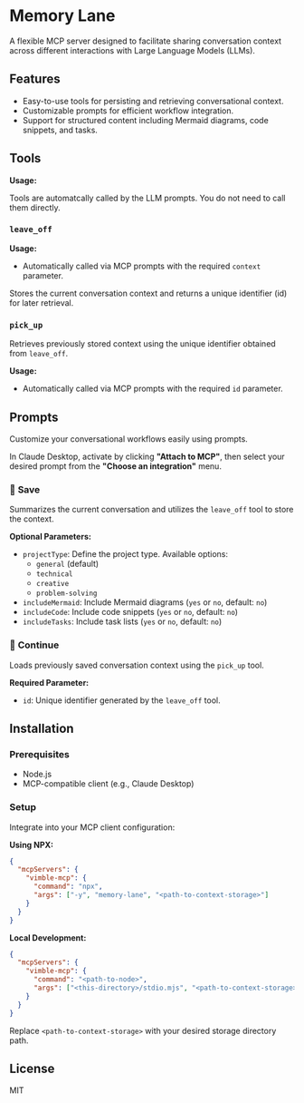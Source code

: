 # Memory Lane

A flexible MCP server designed to facilitate sharing conversation context across different interactions with Large Language Models (LLMs).

## Features

- Easy-to-use tools for persisting and retrieving conversational context.
- Customizable prompts for efficient workflow integration.
- Support for structured content including Mermaid diagrams, code snippets, and tasks.

## Tools

**Usage:**

Tools are automatcally called by the LLM prompts. You do not need to call them directly.

### `leave_off`

**Usage:**

- Automatically called via MCP prompts with the required `context` parameter.

Stores the current conversation context and returns a unique identifier (id) for later retrieval.

### `pick_up`

Retrieves previously stored context using the unique identifier obtained from `leave_off`.

**Usage:**

- Automatically called via MCP prompts with the required `id` parameter.

## Prompts

Customize your conversational workflows easily using prompts.

In Claude Desktop, activate by clicking **"Attach to MCP"**, then select your desired prompt from the **"Choose an integration"** menu.

### 💾 **Save**

Summarizes the current conversation and utilizes the `leave_off` tool to store the context.

**Optional Parameters:**

- `projectType`: Define the project type. Available options:
  - `general` (default)
  - `technical`
  - `creative`
  - `problem-solving`
- `includeMermaid`: Include Mermaid diagrams (`yes` or `no`, default: `no`)
- `includeCode`: Include code snippets (`yes` or `no`, default: `no`)
- `includeTasks`: Include task lists (`yes` or `no`, default: `no`)

### 📂 **Continue**

Loads previously saved conversation context using the `pick_up` tool.

**Required Parameter:**

- `id`: Unique identifier generated by the `leave_off` tool.

## Installation

### Prerequisites

- Node.js
- MCP-compatible client (e.g., Claude Desktop)

### Setup

Integrate into your MCP client configuration:

**Using NPX:**

```json
{
  "mcpServers": {
    "vimble-mcp": {
      "command": "npx",
      "args": ["-y", "memory-lane", "<path-to-context-storage>"]
    }
  }
}
```

**Local Development:**

```json
{
  "mcpServers": {
    "vimble-mcp": {
      "command": "<path-to-node>",
      "args": ["<this-directory>/stdio.mjs", "<path-to-context-storage>"]
    }
  }
}
```

Replace `<path-to-context-storage>` with your desired storage directory path.

## License

MIT
